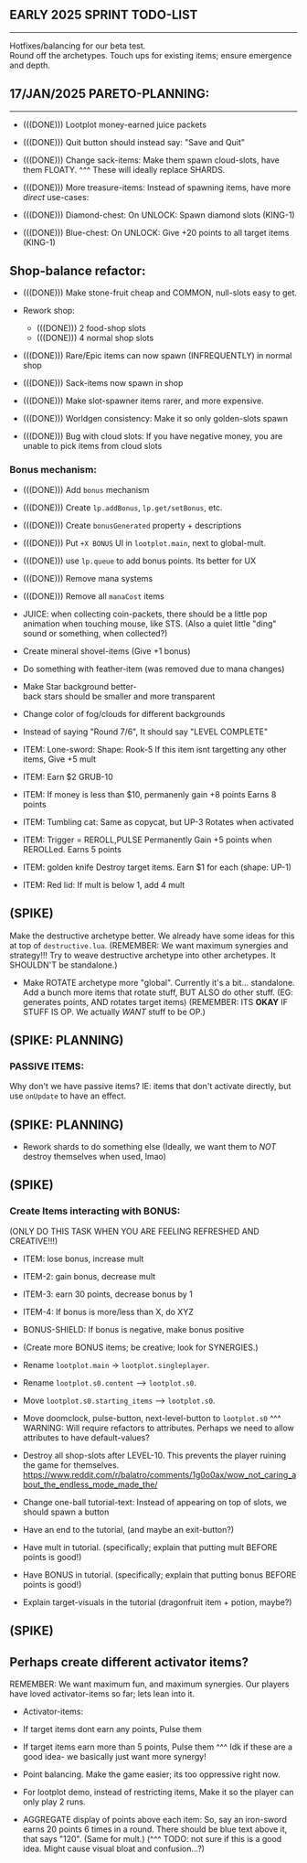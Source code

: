 


## EARLY 2025 SPRINT TODO-LIST
------------
Hotfixes/balancing for our beta test.  
Round off the archetypes.
Touch ups for existing items; ensure emergence and depth.


## 17/JAN/2025 PARETO-PLANNING:

------------------------


- (((DONE))) Lootplot money-earned juice packets


- (((DONE))) Quit button should instead say: "Save and Quit" 


- (((DONE))) Change sack-items: Make them spawn cloud-slots, have them FLOATY.
^^^ These will ideally replace SHARDS.


- (((DONE))) More treasure-items:
Instead of spawning items, have more *direct* use-cases:
- (((DONE))) Diamond-chest: On UNLOCK: Spawn diamond slots  (KING-1)
- (((DONE))) Blue-chest: On UNLOCK: Give +20 points to all target items  (KING-1)




## Shop-balance refactor: 
- (((DONE))) Make stone-fruit cheap and COMMON, null-slots easy to get.
- Rework shop: 
    - (((DONE))) 2 food-shop slots
    - (((DONE))) 4 normal shop slots
- (((DONE))) Rare/Epic items can now spawn (INFREQUENTLY) in normal shop
- (((DONE))) Sack-items now spawn in shop


- (((DONE))) Make slot-spawner items rarer, and more expensive.


- (((DONE))) Worldgen consistency: Make it so only golden-slots spawn


- (((DONE))) Bug with cloud slots:
If you have negative money, you are unable to pick items from cloud slots


### Bonus mechanism:
- (((DONE))) Add `bonus` mechanism
- (((DONE))) Create `lp.addBonus`, `lp.get/setBonus`, etc.
- (((DONE))) Create `bonusGenerated` property + descriptions
- (((DONE))) Put `+X BONUS` UI in `lootplot.main`, next to global-mult.
- (((DONE))) use `lp.queue` to add bonus points. Its better for UX


- (((DONE))) Remove mana systems
- (((DONE))) Remove all `manaCost` items


- JUICE: when collecting coin-packets, 
there should be a little pop animation when touching mouse, like STS.
(Also a quiet little "ding" sound or something, when collected?)


- Create mineral shovel-items (Give +1 bonus)


- Do something with feather-item (was removed due to mana changes)


- Make Star background better-  
back stars should be smaller and more transparent

- Change color of fog/clouds for different backgrounds


- Instead of saying "Round 7/6", It should say "LEVEL COMPLETE"


- ITEM: Lone-sword:
Shape: Rook-5
If this item isnt targetting any other items,
Give +5 mult

- ITEM:
Earn $2
GRUB-10

- ITEM: 
If money is less than $10, permanenly gain +8 points
Earns 8 points

- ITEM: Tumbling cat:
Same as copycat, but UP-3
Rotates when activated

- ITEM: Trigger = REROLL,PULSE
Permanently Gain +5 points when REROLLed.
Earns 5 points

- ITEM: golden knife
Destroy target items.
Earn $1 for each
(shape: UP-1)

- ITEM: Red lid:
If mult is below 1, add 4 mult


## (SPIKE)
Make the destructive archetype better.
We already have some ideas for this at top of `destructive.lua`.
(REMEMBER: We want maximum synergies and strategy!!! Try to weave destructive archetype into other archetypes.
It SHOULDN'T be standalone.)


- Make ROTATE archetype more "global". Currently it's a bit... standalone.
Add a bunch more items that rotate stuff, BUT ALSO do other stuff.
(EG: generates points, AND rotates target items)
(REMEMBER: ITS **OKAY** IF STUFF IS OP. We actually *WANT* stuff to be OP.)



## (SPIKE: PLANNING)
### PASSIVE ITEMS:
Why don't we have passive items?
IE: items that don't activate directly, but use `onUpdate` to have an effect.


## (SPIKE: PLANNING)
- Rework shards to do something else
(Ideally, we want them to *NOT* destroy themselves when used, lmao)


## (SPIKE)
### Create Items interacting with BONUS:
(ONLY DO THIS TASK WHEN YOU ARE FEELING REFRESHED AND CREATIVE!!!)
- ITEM: lose bonus, increase mult
- ITEM-2: gain bonus, decrease mult
- ITEM-3: earn 30 points, decrease bonus by 1
- ITEM-4: If bonus is more/less than X, do XYZ
- BONUS-SHIELD: If bonus is negative, make bonus positive
- (Create more BONUS items; be creative; look for SYNERGIES.)


- Rename `lootplot.main` -> `lootplot.singleplayer`.
- Rename `lootplot.s0.content` --> `lootplot.s0`.
- Move `lootplot.s0.starting_items` --> `lootplot.s0`.
- Move doomclock, pulse-button, next-level-button to `lootplot.s0`
^^^ WARNING: Will require refactors to attributes. 
Perhaps we need to allow attributes to have default-values?


- Destroy all shop-slots after LEVEL-10.
This prevents the player ruining the game for themselves.
https://www.reddit.com/r/balatro/comments/1g0o0ax/wow_not_caring_about_the_endless_mode_made_the/


- Change one-ball tutorial-text:
Instead of appearing on top of slots, we should spawn a button


- Have an end to the tutorial, (and maybe an exit-button?)

- Have mult in tutorial. 
(specifically; explain that putting mult BEFORE points is good!)

- Have BONUS in tutorial.
(specifically; explain that putting bonus BEFORE points is good!)

- Explain target-visuals in the tutorial
(dragonfruit item + potion, maybe?)


## (SPIKE)
## Perhaps create different activator items?
REMEMBER: We want maximum fun, and maximum synergies.
Our players have loved activator-items so far; lets lean into it.
- Activator-items:
- If target items dont earn any points, Pulse them
- If target items earn more than 5 points, Pulse them 
^^^ Idk if these are a good idea- we basically just want more synergy!


- Point balancing. Make the game easier; its too oppressive right now.


- For lootplot demo, instead of restricting items,
Make it so the player can only play 2 runs.



- AGGREGATE display of points above each item:
So, say an iron-sword earns 20 points 6 times in a round. 
There should be blue text above it, that says "120".
(Same for mult.)
(^^^ TODO: not sure if this is a good idea. Might cause visual bloat and confusion...?)



